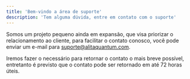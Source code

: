 ```yaml
---
title: 'Bem-vindo a área de suporte'
description: 'Tem alguma dúvida, entre em contato com o suporte'
---
```


Somos um projeto pequeno ainda em expansão, que visa priorizar o relacionamento ao cliente, para facilitar o contato conosco, você pode enviar um e-mail para [suporte@alitaquantum.com](mail:suporte@alitaquantum.com).

Iremos fazer o necessário para retornar o contato o mais breve possível, entretanto é previsto que o contato pode ser retornado em até 72 horas úteis.
